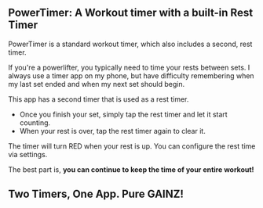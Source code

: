 PowerTimer: A Workout timer with a built-in Rest Timer
---

PowerTimer is a standard workout timer, which also includes a second, rest timer.

If you're a powerlifter, you typically need to time your rests between sets.
I always use a timer app on my phone, but have difficulty remembering when my last set
ended and when my next set should begin.

This app has a second timer that is used as a rest timer.

* Once you finish your set, simply tap the rest timer and let it start counting.
* When your rest is over, tap the rest timer again to clear it.

The timer will turn RED when your rest is up. You can configure the rest time via settings.

The best part is, **you can continue to keep the time of your entire workout!**

## Two Timers, One App. Pure GAINZ!
